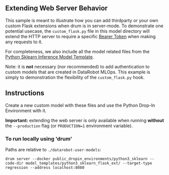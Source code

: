 ## Extending Web Server Behavior

This sample is meant to illustrate how you can add thirdparty or your own custom Flask extensions
when drum is in server-mode. To demonstrate one potential usecase, the `custom_flask.py` file in
this model directory will extend the HTTP server to require a specific [Bearer Token](https://swagger.io/docs/specification/authentication/bearer-authentication/)
when making any requests to it.

For completeness, we also include all the model related files from the [Python Sklearn Inference Model Template](../python3_sklearn/).

Note: it is **not** necessary (nor recommended) to add authentication to custom models that are created in DataRobot MLOps.
This example is simply to demonstration the flexibility of the `custom_flask.py` hook.

## Instructions
Create a new custom model with these files and use the Python Drop-In Environment with it.

**Important:** extending the web server is only available when running **without** the `--production` flag (or `PRODUCTION=1` environment variable).

### To run locally using 'drum'
Paths are relative to `./datarobot-user-models`:
```
drum server --docker public_dropin_environments/python3_sklearn --code-dir model_templates/python3_sklearn_flask_ext/ --target-type regression --address localhost:8080
```
